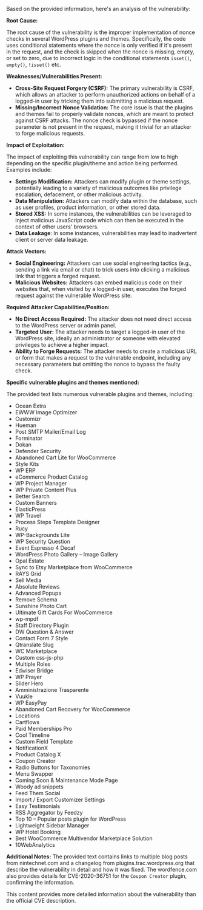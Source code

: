 Based on the provided information, here's an analysis of the vulnerability:

**Root Cause:**

The root cause of the vulnerability is the improper implementation of nonce checks in several WordPress plugins and themes. Specifically, the code uses conditional statements where the nonce is only verified if it's present in the request, and the check is skipped when the nonce is missing, empty, or set to zero, due to incorrect logic in the conditional statements `isset()`, `empty()`, `!isset()` etc.

**Weaknesses/Vulnerabilities Present:**

*   **Cross-Site Request Forgery (CSRF):** The primary vulnerability is CSRF, which allows an attacker to perform unauthorized actions on behalf of a logged-in user by tricking them into submitting a malicious request.
*   **Missing/Incorrect Nonce Validation:** The core issue is that the plugins and themes fail to properly validate nonces, which are meant to protect against CSRF attacks. The nonce check is bypassed if the nonce parameter is not present in the request, making it trivial for an attacker to forge malicious requests.

**Impact of Exploitation:**

The impact of exploiting this vulnerability can range from low to high depending on the specific plugin/theme and action being performed. Examples include:

*   **Settings Modification:** Attackers can modify plugin or theme settings, potentially leading to a variety of malicious outcomes like privilege escalation, defacement, or other malicious activity.
*   **Data Manipulation:** Attackers can modify data within the database, such as user profiles, product information, or other stored data.
*   **Stored XSS:** In some instances, the vulnerabilities can be leveraged to inject malicious JavaScript code which can then be executed in the context of other users' browsers.
*   **Data Leakage**: In some instances, vulnerabilities may lead to inadvertent client or server data leakage.

**Attack Vectors:**

*   **Social Engineering:** Attackers can use social engineering tactics (e.g., sending a link via email or chat) to trick users into clicking a malicious link that triggers a forged request.
*   **Malicious Websites:** Attackers can embed malicious code on their websites that, when visited by a logged-in user, executes the forged request against the vulnerable WordPress site.

**Required Attacker Capabilities/Position:**

*   **No Direct Access Required:** The attacker does not need direct access to the WordPress server or admin panel.
*   **Targeted User:** The attacker needs to target a logged-in user of the WordPress site, ideally an administrator or someone with elevated privileges to achieve a higher impact.
*   **Ability to Forge Requests:** The attacker needs to create a malicious URL or form that makes a request to the vulnerable endpoint, including any necessary parameters but omitting the nonce to bypass the faulty check.

**Specific vulnerable plugins and themes mentioned:**

The provided text lists numerous vulnerable plugins and themes, including:

*   Ocean Extra
*   EWWW Image Optimizer
*   Customizr
*   Hueman
*   Post SMTP Mailer/Email Log
*   Forminator
*   Dokan
*   Defender Security
*   Abandoned Cart Lite for WooCommerce
*   Style Kits
*   WP ERP
*   eCommerce Product Catalog
*   WP Project Manager
*   WP Private Content Plus
*   Better Search
*   Custom Banners
*   ElasticPress
*   WP Travel
*  Process Steps Template Designer
*   Rucy
*   WP-Backgrounds Lite
*   WP Security Question
*  Event Espresso 4 Decaf
*   WordPress Photo Gallery – Image Gallery
*   Opal Estate
*   Sync to Etsy Marketplace from WooCommerce
*  RAYS Grid
*   Sell Media
*   Absolute Reviews
*   Advanced Popups
*   Remove Schema
*   Sunshine Photo Cart
*   Ultimate Gift Cards For WooCommerce
*   wp-mpdf
*   Staff Directory Plugin
*  DW Question & Answer
*   Contact Form 7 Style
*   Qtranslate Slug
*   WC Marketplace
*  Custom css-js-php
*   Multiple Roles
*   Edwiser Bridge
*   WP Prayer
*   Slider Hero
*   Amministrazione Trasparente
*   Vuukle
*   WP EasyPay
*  Abandoned Cart Recovery for WooCommerce
*   Locations
*   Cartflows
*  Paid Memberships Pro
*  Cool Timeline
*  Custom Field Template
*  NotificationX
*  Product Catalog X
*  Coupon Creator
*  Radio Buttons for Taxonomies
*  Menu Swapper
*  Coming Soon & Maintenance Mode Page
*  Woody ad snippets
*  Feed Them Social
*  Import / Export Customizer Settings
*  Easy Testimonials
*   RSS Aggregator by Feedzy
* Top 10 – Popular posts plugin for WordPress
*   Lightweight Sidebar Manager
*   WP Hotel Booking
* Best WooCommerce Multivendor Marketplace Solution
* 10WebAnalytics

**Additional Notes:**
The provided text contains links to multiple blog posts from nintechnet.com and a changelog from plugins.trac.wordpress.org that describe the vulnerability in detail and how it was fixed. The wordfence.com also provides details for CVE-2020-36751 for the `Coupon Creator` plugin, confirming the information.

This content provides more detailed information about the vulnerability than the official CVE description.